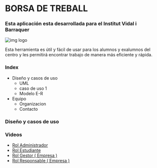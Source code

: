 # BORSA DE TREBALL

### Esta aplicación esta desarrollada para el Institut Vidal i Barraquer
![img logo](https://github.com/Suau17/app_web_borsa_treball/backend/src/public/img/readme/titulo.jpg)

Esta herramienta es útil y fácil de usar para los alumnos y exalumnos del centro y les permitirá encontrar trabajo de manera más eficiente y rápida.

### Index

- Diseño y casos de uso
  - UML
  - caso de uso 1
  - Modelo E-R
- Equipo
  - Organizacion
  - Contacto


###  Diseño y casos de uso
     


### Videos
 
- [Rol Administrador](https://youtu.be/Qm7TG6TQkkc)
- [Rol Estudiante](https://youtu.be/Tbtd2zjOO_M)
- [Rol Gestor ( Empresa )](https://youtu.be/1x64DfsErAI)
- [Rol Responsable ( Empresa )](https://youtu.be/r7JAY1Pa-pM)
